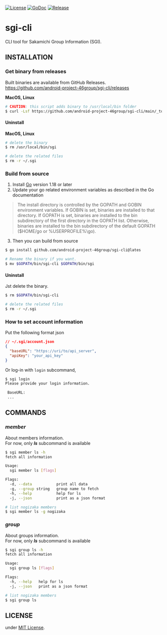 [![License](https://img.shields.io/badge/license-MIT-blue)](./LICENSE)
[![GoDoc](https://img.shields.io/badge/godoc-reference-5272B4)](https://pkg.go.dev/github.com/android-project-46group/sgi-cli)
[![Release](https://img.shields.io/github/release/android-project-46group/sgi-cli.svg?style=flat-square)](https://github.com/android-project-46group/sgi-cli/releases)

# sgi-cli

CLI tool for Sakamichi Group Information (SGI).

## INSTALLATION

### Get binary from releases

Built binaries are available from GitHub Releases.  
https://github.com/android-project-46group/sgi-cli/releases

**MacOS, Linux**

```sh
# CAUTION: this script adds binary to /usr/local/bin folder
$ curl -Lsf https://github.com/android-project-46group/sgi-cli/main/_tools/scripts/installer.sh | bash
```

#### Uninstall

**MacOS, Linux**

```sh
# delete the binary
$ rm /usr/local/bin/sgi

# delete the related files
$ rm -r ~/.sgi
```

### Build from source

1. Install [Go](https://go.dev/doc/install) version 1.18 or later
2. Update your go related environment variables as described in the Go documentation

> The install directory is controlled by the GOPATH and GOBIN
> environment variables. If GOBIN is set, binaries are installed
> to that directory. If GOPATH is set, binaries are installed to
> the bin subdirectory of the first directory in the GOPATH list.
> Otherwise, binaries are installed to the bin subdirectory of
> the default GOPATH ($HOME/go or %USERPROFILE%\go).

3. Then you can build from source

```sh
$ go install github.com/android-project-46group/sgi-cli@lates

# Rename the binary if you want.
$ mv $GOPATH/bin/sgi-cli $GOPATH/bin/sgi
```

#### Uninstall

Jst delete the binary.

```sh
$ rm $GOPATH/bin/sgi-cli

# delete the related files
$ rm -r ~/.sgi
```

### How to set account information

Put the following format json

```json
// ~/.sgi/account.json
{
  "baseURL": "https://uri/to/api_server",
  "apiKey": "your_api_key"
}
```

Or log-in with `login` subcommand,

```sh
$ sgi login
Please provide your login information.

 BaseURL:
 ...
```

## COMMANDS

### _member_

About members information.  
For now, only **_ls_** subcommand is available

```sh
$ sgi member ls -h
fetch all information

Usage:
  sgi member ls [flags]

Flags:
  -d, --data           print all data
  -g, --group string   group name to fetch
  -h, --help           help for ls
  -j, --json           print as a json format

# list nogizaka members
$ sgi member ls -g nogizaka
```

### _group_

About groups information.  
For now, only **_ls_** subcommand is available

```sh
$ sgi group ls -h
fetch all information

Usage:
  sgi group ls [flags]

Flags:
  -h, --help   help for ls
  -j, --json   print as a json format

# list nogizaka members
$ sgi group ls
```

## LICENSE

under [MIT License](./LICENSE).

